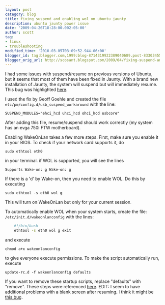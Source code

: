 ```yaml
---
layout: post
category: blog
title: fixing suspend and enabling wol on ubuntu jaunty
description: ubuntu jaunty power issue
date: '2009-04-26T18:28:00.002-05:00'
author: scott
tag:
- linux
- troubleshooting
modified_time: '2010-03-05T03:09:52.944-06:00'
blogger_id: tag:blogger.com,1999:blog-8714319922389040689.post-8330345587057660038
blogger_orig_url: http://scosant.blogspot.com/2009/04/fixing-suspend-and-enabling-wol-on.html
---
```


I had some issues with suspend/resume on previous versions of Ubuntu, but it seems that most of them have been fixed in Jaunty.  With a brand new installation of Jaunty, the system will suspend but will immediately resume.   This bug was highlighted [here](https://bugs.launchpad.net/ubuntu/+source/linux/+bug/291300).

I used the fix by Geoff Goehle and created the file `etc/pm/config.d/usb_suspend_workaround` with the line:

    SUSPEND_MODULES="ehci_hcd uhci_hcd ohci_hcd usbcore"

After adding this file, resume/suspend should work correctly (my system has an evga 750i FTW motherboard).

Enabling WakeOnLan takes a few more steps.  First, make sure you enable it in your BIOS.  To check if your network card supports it, do

    sudo ethtool eth0

in your terminal.  if WOL is supported, you will see the lines

    Supports Wake-on: g Wake-on: g

If there is a 'd' by Wake-on, then you need to enable WOL.  Do this by executing

    sudo ethtool -s eth0 wol g

This will turn on WakeOnLan but only for your current session.

To automatically enable WOL when your system starts, create the file: `/etc/init.d/wakeonlanconfig` with the lines:

``` bash
    #!/bin/bash
    ethtool -s eth0 wol g exit
```

and execute

    chmod a+x wakeonlanconfig

to give everyone execute permissions. To make the script automatically run, execute

    update-rc.d -f wakeonlanconfig defaults

If you want to remove these startup scripts, replace "defaults" with "remove".  These steps were referenced <a href="http://ubuntuforums.org/showthread?t=234588">here</a>.  EDIT:  I seem to have additional problems with a blank screen after resuming.  I think it might be <a href="https://bugs.launchpad.net/ubuntu/+source/linux/+bug/229806">this bug</a>.